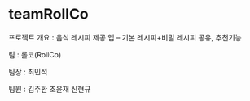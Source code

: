 # teamRollCo

프로젝트 개요 : 음식 레시피 제공 앱 – 기본 레시피+비밀 레시피 공유, 추천기능

팀 : 롤코(RollCo)

팀장 : 최민석

팀원 : 김주환 조윤재 신현규
